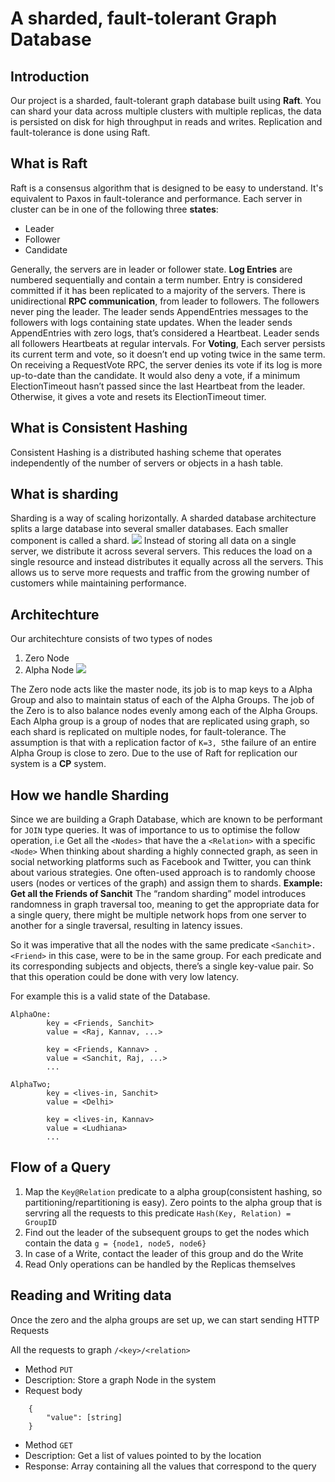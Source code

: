 # A sharded, fault-tolerant Graph Database

## Introduction
Our project is a sharded, fault-tolerant graph database built using **Raft**. You can shard your data across multiple clusters with multiple replicas, the data is persisted on disk for high throughput in
reads and writes. Replication and fault-tolerance is done using Raft.


## What is Raft
Raft is a consensus algorithm that is designed to be easy to understand. It's equivalent to Paxos in fault-tolerance and performance.
Each server in cluster can be in one of the following three **states**:

- Leader
- Follower
- Candidate

Generally, the servers are in leader or follower state. 
**Log Entries** are numbered sequentially and contain a term number. Entry is considered committed if it has been replicated to a majority of the servers.
There is unidirectional **RPC communication**, from leader to followers. The followers never ping the leader. The leader sends AppendEntries messages to the followers with logs containing state updates. When the leader sends AppendEntries with zero logs, that’s considered a Heartbeat. Leader sends all followers Heartbeats at regular intervals.
For **Voting**, Each server persists its current term and vote, so it doesn’t end up voting twice in the same term. On receiving a RequestVote RPC, the server denies its vote if its log is more up-to-date than the candidate. It would also deny a vote, if a minimum ElectionTimeout hasn’t passed since the last Heartbeat from the leader. Otherwise, it gives a vote and resets its ElectionTimeout timer.

## What is Consistent Hashing
Consistent Hashing is a distributed hashing scheme that operates independently of the number of servers or objects in a hash table.


## What is sharding
Sharding is a way of scaling horizontally. A sharded database architecture splits a large database into several smaller databases. Each smaller component is called a shard.
![](https://i.imgur.com/nyARswB.jpg)
Instead of storing all data on a single server, we distribute it across several servers. This reduces the load on a single resource and instead distributes it equally across all the servers. This allows us to serve more requests and traffic from the growing number of customers while maintaining performance.

## Architechture

Our architechture consists of two types of nodes
1. Zero Node
2. Alpha Node
![](https://i.imgur.com/jYhBs84.jpg)

The Zero node acts like the master node, its job is to map keys to a Alpha Group and also to maintain status of each of the Alpha Groups. The job of the Zero is to also balance nodes evenly among each of the Alpha Groups.
Each Alpha group is a group of nodes that are replicated using graph, so each shard is replicated on multiple nodes, for fault-tolerance. The assumption is that with a replication factor of `K=3, 5`the failure of an entire Alpha Group is close to zero.
Due to the use of Raft for replication our system is a **CP** system.

## How we handle Sharding

Since we are building a Graph Database, which are known to be performant for `JOIN` type queries. It was of importance to us to optimise the follow operation, i.e 
Get all the `<Nodes>` that have the a `<Relation>` with a specific `<Node>`
When thinking about sharding a highly connected graph, as seen in social networking platforms such as Facebook and Twitter, you can think about various strategies. One often-used approach is to randomly choose users (nodes or vertices of the graph) and assign them to shards. 
**Example: Get all the Friends of Sanchit**
 The “random sharding” model introduces randomness in graph traversal too, meaning to get the appropriate data for a single query, there might be multiple network hops from one server to another for a single traversal, resulting in latency issues.

 
So it was imperative that all the nodes with the same predicate `<Sanchit>.<Friend>` in this case, were to be in the same group. For each predicate and its corresponding subjects and objects, there’s a single key-value pair. So that this operation could be done with very low latency.

For example this is a valid state of the Database.

```
AlphaOne:
		key = <Friends, Sanchit>
		value = <Raj, Kannav, ...>
        
		key = <Friends, Kannav> .
		value = <Sanchit, Raj, ...>
		...

AlphaTwo;
		key = <lives-in, Sanchit>
		value = <Delhi>
        
		key = <lives-in, Kannav>
		value = <Ludhiana>
		...
```


## Flow of a Query
1. Map the `Key@Relation` predicate to a alpha group(consistent hashing, so partitioning/repartitioning is easy). Zero points to the alpha group that is servring all the requests to this predicate
   `Hash(Key, Relation) = GroupID`
2. Find out the leader of the subsequent groups to get the nodes which contain the data
   `g = {node1, node5, node6}`
3. In case of a Write, contact the leader of this group and do the Write
4. Read Only operations can be handled by the Replicas themselves

## Reading and Writing data
Once the zero and the alpha groups are set up, we can start sending HTTP Requests

All the requests to graph `/<key>/<relation>`
- Method `PUT`
- Description: Store a graph Node in the system
- Request body
```
    {
        "value": [string]
    }
```
- Method `GET`
- Description: Get a list of values pointed to by the location
- Response: Array containing all the values that correspond to the query
